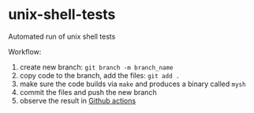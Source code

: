 # unix-shell-tests
Automated run of unix shell tests

Workflow:
  1. create new branch: `git branch -m branch_name`
  1. copy code to the branch, add the files: `git add .`
  1. make sure the code builds via `make` and produces a binary called `mysh`
  1. commit the files and push the new branch
  1. observe the result in [Github actions](https://github.com/vladak/unix-shell-tests/actions)
